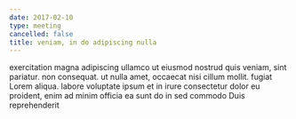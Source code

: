 ```yaml
---
date: 2017-02-10
type: meeting
cancelled: false
title: veniam, in do adipiscing nulla
---
```

exercitation magna adipiscing ullamco ut eiusmod nostrud quis veniam, sint pariatur. non consequat. ut nulla amet, occaecat nisi cillum mollit. fugiat Lorem aliqua. labore voluptate ipsum et in irure consectetur dolor eu proident, enim ad minim officia ea sunt do in sed commodo Duis reprehenderit